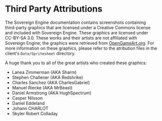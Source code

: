 # Third Party Attributions

The Sovereign Engine documentation contains screenshots containing third-party graphics
that are licensed under a Creative Commons license and included with Sovereign Engine.
These graphics are licensed under CC-BY-SA 3.0. These works and their artists are not
affiliated with Sovereign Engine; the graphics were retrieved from 
[OpenGameArt.org](https://opengameart.org).
For more information on these graphics,
please refer to the atribution files in the client's `Data/Spritesheet` directory.

A huge thank you to all of the great artists who created these graphics:
* Lanea Zimmerman (AKA Sharm)
* Stephen Challener (AKA Redshrike)
* Charles Sanchez (AKA CharlesGabriel)
* Manuel Riecke (AKA MrBeast)
* Daniel Armstrong (AKA HughSpectrum)
* Casper Nilsson
* Daniel Eddeland
* Johann CHARLOT
* Skyler Robert Colladay
